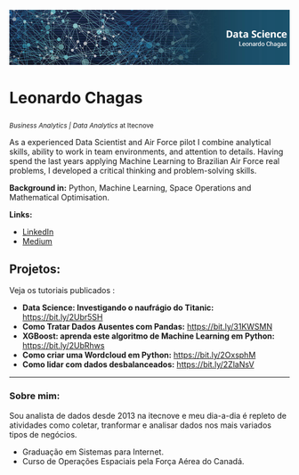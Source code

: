 <p align="center">
  <img src="BannerGithub.png" >
</p>

# Leonardo Chagas
<sub>*Business Analytics | Data Analytics* at Itecnove</sub>

As a experienced Data Scientist and Air Force pilot I combine analytical skills, ability to work in team environments, and attention to details. Having spend the last years applying Machine Learning to Brazilian Air Force real problems, I developed a critical thinking and problem-solving skills.

**Background in:** Python, Machine Learning, Space Operations and Mathematical Optimisation.

**Links:**
* [LinkedIn](https://www.linkedin.com/in/leonardo-chagas/)
* [Medium](https://medium.com/@leonarddocchagas)


## Projetos:
Veja os tutoriais publicados :

* **Data Science: Investigando o naufrágio do Titanic:** https://bit.ly/2Ubr5SH
* **Como Tratar Dados Ausentes com Pandas:** https://bit.ly/31KWSMN
* **XGBoost: aprenda este algoritmo de Machine Learning em Python:** https://bit.ly/2UbRhws
* **Como criar uma Wordcloud em Python:** https://bit.ly/2OxsphM
* **Como lidar com dados desbalanceados:** https://bit.ly/2ZlaNsV

---

### Sobre mim:

Sou analista de dados desde 2013 na itecnove e meu dia-a-dia é repleto de atividades como coletar, tranformar e analisar dados nos mais variados tipos de negócios.

* Graduação em Sistemas para Internet.
* Curso de Operações Espaciais pela Força Aérea do Canadá.



